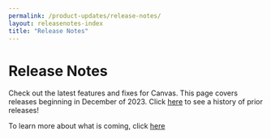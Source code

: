 ```yaml
---
permalink: /product-updates/release-notes/
layout: releasenotes-index
title: "Release Notes"
---
```

# Release Notes

Check out the latest features and fixes for Canvas. This page covers releases beginning in December of 2023. Click [here](https://canvas-medical.zendesk.com/hc/en-us/sections/360010471754-Release-Documents) to see a history of prior releases! 

To learn more about what is coming, click [here](/release-notes/upcoming-changes)